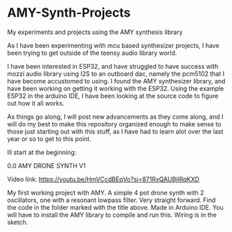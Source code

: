 # AMY-Synth-Projects
My experiments and projects using the AMY synthesis library

As I have been experimenting with mcu based synthesizer projects, I have been trying to get outside of the teensy audio library world.

I have been interested in ESP32, and have struggled to have success with mozzi audio library using I2S to an outboard dac, namely
the pcm5102 that I have become accustomed to using. I found the AMY synthesizer library, and have been working on getting it working
with the ESP32. Using the example ESP32 in the arduino IDE, I have been looking at the source code to figure out how it all works. 

As things go along, I will post new advancements as they come along, and I will do my best to make this repository organized enough to make sense
to those just starting out with this stuff, as I have had to learn alot over the last year or so to get to this point. 

Ill start at the beginning:

0.0  AMY DRONE SYNTH V1

Video link:  https://youtu.be/HmVCcdBEqVo?si=871RxQAUBjIRqKXD

My first working project with AMY. A simple 4 pot drone synth with 2 oscillators, one with a resonant lowpass filter. Very straight forward. Find the code in 
the folder marked with the title above. Made in Arduino IDE. You will have to install the AMY library to compile and run this. Wiring is in the sketch. 
